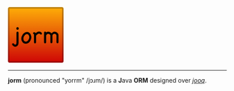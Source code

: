<img src="jorm.png" width="128">

------
**jorm** (pronounced "yorrm" /jɔɹm/) is a **J**ava **ORM** designed over [*jooq*](http://jooq.org/).
